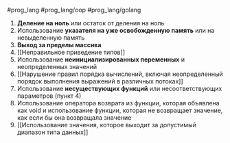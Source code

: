 #prog_lang #prog_lang/oop #prog_lang/golang 

1. **Деление на ноль** или остаток от деления на ноль
2. Использование **указателя на уже освобожденную память** или на невыделенную память
3. **Выход за пределы массива**
4. [[Неправильное приведение типов]]
5. Использование **неинициализированных переменных** и неопределенных значений
6. [[Нарушение правил порядка вычислений, включая неопределенный порядок выполнения выражений в различных потоках]]
7. Использование **несуществующих функций** или несоответствующих параметров (пункт 4)
8. Использование оператора возврата из функции, которая объявлена как void и использование функции, которая не возвращает значение, как если бы она возвращала значение
9. [[Использование значения, которое выходит за допустимый диапазон типа данных]]

